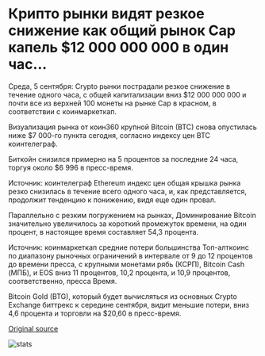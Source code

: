 # Крипто рынки видят резкое снижение как общий рынок Cap капель $12 000 000 000 в один час...

Среда, 5 сентября: Crypto рынки пострадали резкое снижение в течение одного часа, с общей капитализации вниз $12 000 000 000 и почти все из верхней 100 монеты на рынке Cap в красном, в соответствии с коинмаркеткап.

Визуализация рынка от коин360 крупной Bitcoin (BTC) снова опустилась ниже $7 000-го пункта сегодня, согласно индексу цен BTC коинтелеграф.

Биткойн снизился примерно на 5 процентов за последние 24 часа, торгуя около $6 996 в пресс-время.

Источник: коинтелеграф Ethereum индекс цен общая крышка рынка резко снизилась в течение всего одного часа, и, как представляется, продолжит тенденцию к понижению, видя еще один провал.

Параллельно с резким погружением на рынках, Доминирование Bitcoin значительно увеличилось за короткий промежуток времени, на один процент, в настоящее время составляет 54,3 процента.

Источник: коинмаркеткап средние потери большинства Топ-алткоинс по диапазону рыночных ограничений в интервале от 9 до 12 процентов до времени пресса, с крупными монетами рябь (КСРП), Bitcoin Cash (МПБ), и EOS вниз 11 процентов, 10,2 процента, и 10,9 процентов, соответственно, пресса Время.

Bitcoin Gold (BTG), который будет вычисляться из основных Crypto Exchange биттрекс к середине сентября, видит меньшие потери, вниз 4,6 процента и торговли на $20,60 в пресс-время.

[Original source](https://cointelegraph.com/news/crypto-markets-see-sharp-decline-as-total-market-cap-drops-12-billion-in-one-hour)

![stats](https://c.statcounter.com/11760860/0/a89fa40b/1/ "stats")